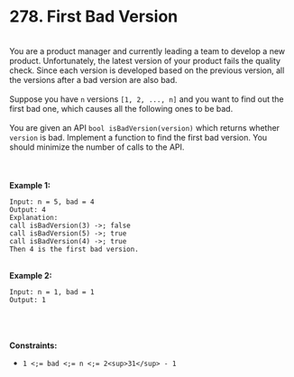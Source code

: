 # 278. First Bad Version

<br />You are a product manager and currently leading a team to develop a new product. Unfortunately, the latest version of your product fails the quality check. Since each version is developed based on the previous version, all the versions after a bad version are also bad.<br />
<br />Suppose you have `n` versions `[1, 2, ..., n]` and you want to find out the first bad one, which causes all the following ones to be bad.<br />
<br />You are given an API `bool isBadVersion(version)` which returns whether `version` is bad. Implement a function to find the first bad version. You should minimize the number of calls to the API.<br />
<br /> <br />
<br />**Example 1:**<br />
```
Input: n = 5, bad = 4
Output: 4
Explanation:
call isBadVersion(3) ->; false
call isBadVersion(5) ->; true
call isBadVersion(4) ->; true
Then 4 is the first bad version.
```
<br />**Example 2:**<br />
```
Input: n = 1, bad = 1
Output: 1
```
<br /> <br />
<br />**Constraints:**<br />

* `1 <;= bad <;= n <;= 2<sup>31</sup> - 1`